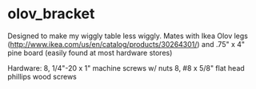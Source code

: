 # olov_bracket
Designed to make my wiggly table less wiggly.
Mates with Ikea Olov legs
(http://www.ikea.com/us/en/catalog/products/30264301/)
and .75" x 4" pine board (easily found at most hardware stores)

Hardware:
8, 1/4"-20 x 1" machine screws w/ nuts
8, #8 x 5/8" flat head phillips wood screws
